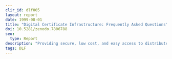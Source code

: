 ```yaml
---
clir_id: dlf005
layout: report
date: 1999-08-01
title: "Digital Certificate Infrastructure: Frequently Asked Questions"
doi: 10.5281/zenodo.7806788
seo:
  type: Report
description: "Providing secure, low cost, and easy access to distributed instructional and research resources is a growing problem for campus library and information technology professionals. This FAQ provides information on the use of digital certificates as a means of authentication for distributed access to resources. It is designed for two audiences: university librarians and staff responsible for licensed content contracts, and university administrators—presidents, provosts, and directors of campus information technology."
tags: DLF
---
```


